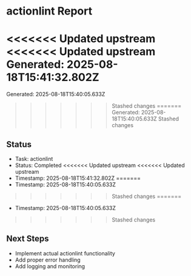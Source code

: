 # actionlint Report

<<<<<<< Updated upstream
<<<<<<< Updated upstream
Generated: 2025-08-18T15:41:32.802Z
=======
Generated: 2025-08-18T15:40:05.633Z
>>>>>>> Stashed changes
=======
Generated: 2025-08-18T15:40:05.633Z
>>>>>>> Stashed changes

## Status
- Task: actionlint
- Status: Completed
<<<<<<< Updated upstream
<<<<<<< Updated upstream
- Timestamp: 2025-08-18T15:41:32.802Z
=======
- Timestamp: 2025-08-18T15:40:05.633Z
>>>>>>> Stashed changes
=======
- Timestamp: 2025-08-18T15:40:05.633Z
>>>>>>> Stashed changes

## Next Steps
- Implement actual actionlint functionality
- Add proper error handling
- Add logging and monitoring
